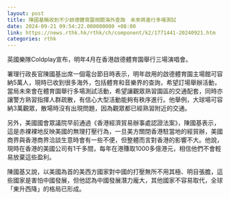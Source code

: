 ```yaml
---
layout: post
title: 陳國基稱收到不少啟德體育園相關海外查詢　未來將進行多場測試
date: 2024-09-21 09:54:22.000000000 +08:00
link: https://news.rthk.hk/rthk/ch/component/k2/1771441-20240921.htm
categories: rthk
---
```


英國樂隊Coldplay宣布，明年4月在香港啟德體育園舉行三場演唱會。

署理行政長官陳國基出席一個電台節目時表示，明年啟用的啟德體育園主場館可容納5萬人，現時已收到很多海外，包括體育和音樂界的查詢，希望訂場舉辦活動，當局未來會在體育園舉行多場測試活動，希望讓觀眾熟習園區的交通配套，同時亦讓警方熟習指揮人群疏散，有信心大型活動能夠有秩序進行。他舉例，大球場可容納3萬觀眾，散場時沒有出現問題，因為觀眾都已經熟習附近的交通。

另外，美國國會眾議院早前通過《香港經濟貿易辦事處認證法案》，陳國基表示，這是赤裸裸地反映美國的無理打壓行為，一旦美方關閉香港駐當地的經貿辦，美國商界與香港商界洽談生意時會有一些不便，但整體而言對香港的影響不大。他說，現時在香港的美國公司有1千多間，每年在港賺取1000多億港元，相信他們不會輕易放棄這些盈利。

陳國基又說，以美國為首的美西方國家對中國的打壓無所不用其極、明目張膽，這些國家是害怕中國發展，但他認為中國發展潛力龐大，其他國家不容易取代，全球「東升西降」的格局已形成。
